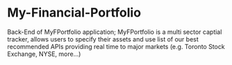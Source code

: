 # My-Financial-Portfolio

Back-End of MyFPortfolio application; MyFPortfolio is a multi sector captial tracker, allows users to specify their assets and use list of our best recommended APIs providing real time to major markets (e.g. Toronto Stock Exchange, NYSE, more...)
